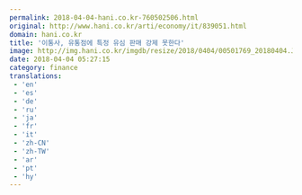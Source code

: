 ```yaml
---
permalink: 2018-04-04-hani.co.kr-760502506.html
original: http://www.hani.co.kr/arti/economy/it/839051.html
domain: hani.co.kr
title: '이통사, 유통점에 특정 유심 판매 강제 못한다'
image: http://img.hani.co.kr/imgdb/resize/2018/0404/00501769_20180404.JPG
date: 2018-04-04 05:27:15
category: finance
translations: 
 - 'en'
 - 'es'
 - 'de'
 - 'ru'
 - 'ja'
 - 'fr'
 - 'it'
 - 'zh-CN'
 - 'zh-TW'
 - 'ar'
 - 'pt'
 - 'hy'
---
```


